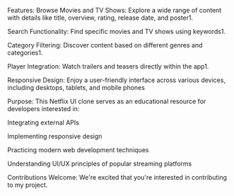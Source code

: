 Features:
Browse Movies and TV Shows: Explore a wide range of content with details like title, overview, rating, release date, and poster1.

Search Functionality: Find specific movies and TV shows using keywords1.

Category Filtering: Discover content based on different genres and categories1.

Player Integration: Watch trailers and teasers directly within the app1.

Responsive Design: Enjoy a user-friendly interface across various devices, including desktops, tablets, and mobile phones

Purpose:
This Netflix UI clone serves as an educational resource for developers interested in:

Integrating external APIs

Implementing responsive design

Practicing modern web development techniques

Understanding UI/UX principles of popular streaming platforms

Contributions Welcome: 
We're excited that you're interested in contributing to my project.
